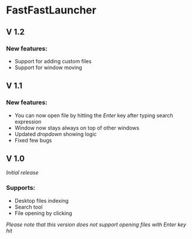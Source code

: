 # FastFastLauncher

## V 1.2
### New features:
 - Support for adding custom files
 - Support for window moving

## V 1.1
### New features:
 - You can now open file by hitting the *Enter* key after typing search expression
 - Window now stays always on top of other windows
 - Updated *dropdown* showing logic
 - Fixed few bugs

## V 1.0
*Initial release*
### Supports:
 - Desktop files indexing
 - Search tool
 - File opening by clicking 

*Please note that this version does not support opening files with Enter key hit*